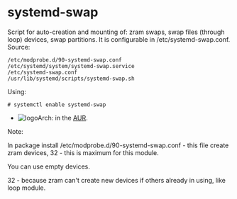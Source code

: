 # systemd-swap
Script for auto-creation and mounting of: zram swaps, swap files (through loop) devices, swap partitions.
It is configurable in /etc/systemd-swap.conf.
Source:
```
/etc/modprobe.d/90-systemd-swap.conf
/etc/systemd/system/systemd-swap.service
/etc/systemd-swap.conf
/usr/lib/systemd/scripts/systemd-swap.sh
```
Using:
```
# systemctl enable systemd-swap
```
* ![logo](http://www.monitorix.org/imgs/archlinux.png "arch logo")Arch: in the [AUR](https://aur.archlinux.org/packages/systemd-swap/).

Note:

In package install /etc/modprobe.d/90-systemd-swap.conf - this file create zram devices, 32 - this is maximum for this module.

You can use empty devices.

32 - because zram can't create new devices if others already in using, like loop module.
